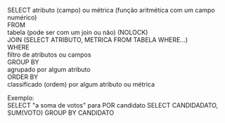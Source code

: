 
SELECT 
 atributo (campo) ou métrica (função aritmética com um campo numérico)  
FROM  
 tabela (pode ser com um join ou não) (NOLOCK)  
 JOIN (SELECT ATRIBUTO, METRICA FROM TABELA WHERE...)  
WHERE  
 filtro de atributos ou campos  
GROUP BY  
 agrupado por algum atributo  
ORDER BY  
 classificado (ordem) por algum atributo ou métrica  

 Exemplo:  
 SELECT "a soma de votos" para POR candidato
 SELECT CANDIDADATO, SUM(VOTO) GROUP BY CANDIDATO